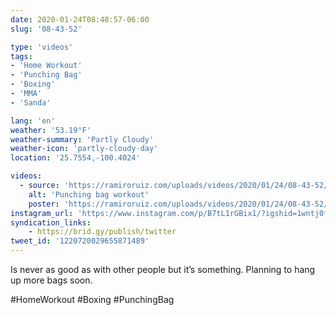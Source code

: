 ```yaml
---
date: 2020-01-24T08:48:57-06:00
slug: '08-43-52'

type: 'videos' 
tags:
- 'Home Workout'
- 'Punching Bag'
- 'Boxing'
- 'MMA'
- 'Sanda'

lang: 'en'
weather: '53.19°F'
weather-summary: 'Partly Cloudy'
weather-icon: 'partly-cloudy-day'
location: '25.7554,-100.4024'

videos:
  - source: 'https://ramiroruiz.com/uploads/videos/2020/01/24/08-43-52/punching-bag-workout.mp4'
    alt: 'Punching bag workout'
    poster: 'https://ramiroruiz.com/uploads/videos/2020/01/24/08-43-52/poster.jpg'
instagram_url: 'https://www.instagram.com/p/B7tL1rGBix1/?igshid=1wntj0fvatjx5'
syndication_links:
    - https://brid.gy/publish/twitter
tweet_id: '1220720029655871489'
---
```

Is never as good as with other people but it’s something. 
Planning to hang up more bags soon.

#HomeWorkout #Boxing #PunchingBag
    